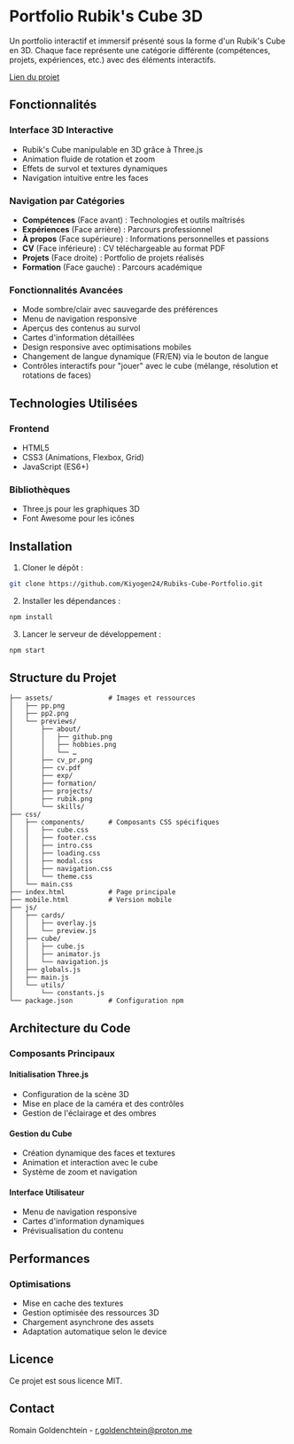 # Portfolio Rubik's Cube 3D

Un portfolio interactif et immersif présenté sous la forme d'un Rubik's Cube en 3D. Chaque face représente une catégorie différente (compétences, projets, expériences, etc.) avec des éléments interactifs.

[Lien du projet](goldenrom.vercel.app)

## Fonctionnalités

### Interface 3D Interactive

- Rubik's Cube manipulable en 3D grâce à Three.js
- Animation fluide de rotation et zoom
- Effets de survol et textures dynamiques
- Navigation intuitive entre les faces

### Navigation par Catégories

- **Compétences** (Face avant) : Technologies et outils maîtrisés
- **Expériences** (Face arrière) : Parcours professionnel  
- **À propos** (Face supérieure) : Informations personnelles et passions
- **CV** (Face inférieure) : CV téléchargeable au format PDF
- **Projets** (Face droite) : Portfolio de projets réalisés
- **Formation** (Face gauche) : Parcours académique

### Fonctionnalités Avancées  

- Mode sombre/clair avec sauvegarde des préférences
- Menu de navigation responsive
- Aperçus des contenus au survol
- Cartes d'information détaillées
- Design responsive avec optimisations mobiles
- Changement de langue dynamique (FR/EN) via le bouton de langue
- Contrôles interactifs pour "jouer" avec le cube (mélange, résolution et rotations de faces)

## Technologies Utilisées

### Frontend

- HTML5
- CSS3 (Animations, Flexbox, Grid)
- JavaScript (ES6+)

### Bibliothèques

- Three.js pour les graphiques 3D
- Font Awesome pour les icônes

## Installation

1. Cloner le dépôt :

```bash
git clone https://github.com/Kiyogen24/Rubiks-Cube-Portfolio.git
```

2. Installer les dépendances :

```bash
npm install
```

3. Lancer le serveur de développement :

```bash
npm start
```

## Structure du Projet

```plaintext
├── assets/              # Images et ressources
│   ├── pp.png
│   ├── pp2.png
│   └── previews/
│       ├── about/
│       │   ├── github.png
│       │   ├── hobbies.png
│       │   └── … 
│       ├── cv_pr.png
│       ├── cv.pdf
│       ├── exp/
│       ├── formation/
│       ├── projects/
│       ├── rubik.png
│       └── skills/
├── css/                 
│   ├── components/      # Composants CSS spécifiques
│   │   ├── cube.css
│   │   ├── footer.css
│   │   ├── intro.css
│   │   ├── loading.css
│   │   ├── modal.css
│   │   ├── navigation.css
│   │   └── theme.css
│   └── main.css
├── index.html           # Page principale
├── mobile.html          # Version mobile
├── js/
│   ├── cards/
│   │   ├── overlay.js
│   │   └── preview.js
│   ├── cube/
│   │   ├── cube.js
│   │   ├── animator.js
│   │   └── navigation.js
│   ├── globals.js
│   ├── main.js
│   └── utils/
│       └── constants.js
└── package.json         # Configuration npm
```

## Architecture du Code

### Composants Principaux

#### Initialisation Three.js

- Configuration de la scène 3D
- Mise en place de la caméra et des contrôles
- Gestion de l'éclairage et des ombres

#### Gestion du Cube

- Création dynamique des faces et textures
- Animation et interaction avec le cube
- Système de zoom et navigation

#### Interface Utilisateur

- Menu de navigation responsive
- Cartes d'information dynamiques
- Prévisualisation du contenu

## Performances

### Optimisations

- Mise en cache des textures
- Gestion optimisée des ressources 3D
- Chargement asynchrone des assets
- Adaptation automatique selon le device

## Licence

Ce projet est sous licence MIT.

## Contact

Romain Goldenchtein - [r.goldenchtein@proton.me](mailto:r.goldenchtein@proton.me)